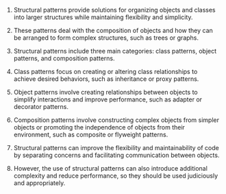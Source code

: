 

1. Structural patterns provide solutions for organizing objects and classes into larger structures while maintaining flexibility and simplicity.

2. These patterns deal with the composition of objects and how they can be arranged to form complex structures, such as trees or graphs.

3. Structural patterns include three main categories: class patterns, object patterns, and composition patterns.

4. Class patterns focus on creating or altering class relationships to achieve desired behaviors, such as inheritance or proxy patterns.

5. Object patterns involve creating relationships between objects to simplify interactions and improve performance, such as adapter or decorator patterns.

6. Composition patterns involve constructing complex objects from simpler objects or promoting the independence of objects from their environment, such as composite or flyweight patterns.

7. Structural patterns can improve the flexibility and maintainability of code by separating concerns and facilitating communication between objects.

8. However, the use of structural patterns can also introduce additional complexity and reduce performance, so they should be used judiciously and appropriately.